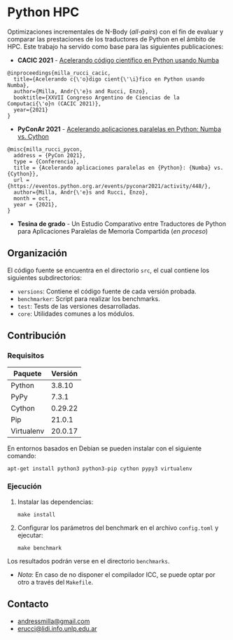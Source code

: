 # Python HPC

Optimizaciones incrementales de N-Body (*all-pairs*) con el fin de evaluar y comparar las prestaciones de los traductores de Python en el ámbito de HPC. Este trabajo ha servido como base para las siguientes publicaciones:

- **CACIC 2021** - [Acelerando código científico en Python usando Numba](http://sedici.unlp.edu.ar/handle/10915/126012)
```
@inproceedings{milla_rucci_cacic,
  title={Acelerando c{\'o}digo cient{\'\i}fico en Python usando Numba},
  author={Milla, Andr{\'e}s and Rucci, Enzo},
  booktitle={XXVII Congreso Argentino de Ciencias de la Computaci{\'o}n (CACIC 2021)},
  year={2021}
}
```
- **PyConAr 2021** - [Acelerando aplicaciones paralelas en Python: Numba vs. Cython](https://eventos.python.org.ar/events/pyconar2021/activity/448/)
```
@misc{milla_rucci_pycon,
  address = {PyCon 2021},
  type = {Conferencia},
  title = {Acelerando aplicaciones paralelas en {Python}: {Numba} vs. {Cython}},
  url = {https://eventos.python.org.ar/events/pyconar2021/activity/448/},
  author={Milla, Andr{\'e}s and Rucci, Enzo},
  month = oct,
  year = {2021},
}
```
- **Tesina de grado** - Un Estudio Comparativo entre Traductores de Python para Aplicaciones Paralelas de Memoria Compartida (*en proceso*)

## Organización

El código fuente se encuentra en el directorio `src`, el cual contiene los siguientes subdirectorios:

- `versions`: Contiene el código fuente de cada versión probada.
- `benchmarker`: Script para realizar los benchmarks.
- `test`: Tests de las versiones desarrolladas.
- `core`: Utilidades comunes a los módulos.


## Contribución

### Requisitos

| Paquete     | Versión     |
| ----------- | ----------- |
| Python      | 3.8.10      |
| PyPy        | 7.3.1       |
| Cython      | 0.29.22     |
| Pip         | 21.0.1      |
| Virtualenv  | 20.0.17     |


En entornos basados en Debian se pueden instalar con el siguiente comando:

```apt-get install python3 python3-pip cython pypy3 virtualenv```

### Ejecución

1. Instalar las dependencias:

   ```make install```

2. Configurar los parámetros del benchmark en el archivo `config.toml` y ejecutar:

   ```make benchmark```

Los resultados podrán verse en el directorio `benchmarks`.

- *Nota*: En caso de no disponer el compilador ICC, se puede optar por otro a través del `Makefile`.

## Contacto

- [andressmilla@gmail.com](mailto:andressmilla@gmail.com)
- [erucci@lidi.info.unlp.edu.ar](mailto:erucci@lidi.info.unlp.edu.ar)
